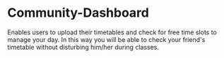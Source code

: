 # Community-Dashboard
Enables users to upload their timetables and check for free time slots to manage your day. In this way you will be able to check your friend's timetable without disturbing him/her during classes.
